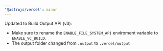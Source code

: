 ```yaml
---
'@astrojs/vercel': minor
---
```


Updated to Build Output API (v3):

- Make sure to rename the `ENABLE_FILE_SYSTEM_API` enviroment variable to `ENABLE_VC_BUILD`.
- The output folder changed from `.output` to `.vercel/output`
